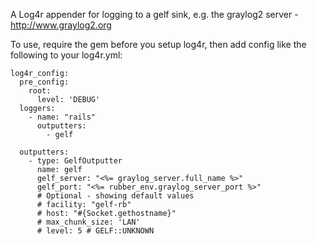 A Log4r appender for logging to a gelf sink, e.g. the graylog2 server - http://www.graylog2.org

To use, require the gem before you setup log4r, then add config like the following to your log4r.yml:

    log4r_config:
      pre_config:
        root:
          level: 'DEBUG'
      loggers:
        - name: "rails"
          outputters:
            - gelf

      outputters:
        - type: GelfOutputter
          name: gelf
          gelf_server: "<%= graylog_server.full_name %>"
          gelf_port: "<%= rubber_env.graylog_server_port %>"
          # Optional - showing default values
          # facility: "gelf-rb"
          # host: "#{Socket.gethostname}"
          # max_chunk_size: 'LAN'
          # level: 5 # GELF::UNKNOWN
